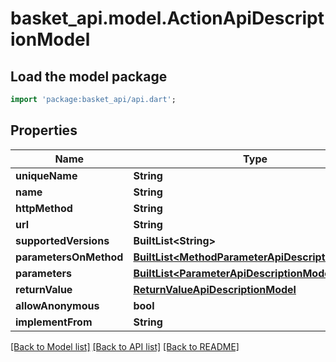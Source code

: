 # basket_api.model.ActionApiDescriptionModel

## Load the model package
```dart
import 'package:basket_api/api.dart';
```

## Properties
Name | Type | Description | Notes
------------ | ------------- | ------------- | -------------
**uniqueName** | **String** |  | [optional] 
**name** | **String** |  | [optional] 
**httpMethod** | **String** |  | [optional] 
**url** | **String** |  | [optional] 
**supportedVersions** | **BuiltList&lt;String&gt;** |  | [optional] 
**parametersOnMethod** | [**BuiltList&lt;MethodParameterApiDescriptionModel&gt;**](MethodParameterApiDescriptionModel.md) |  | [optional] 
**parameters** | [**BuiltList&lt;ParameterApiDescriptionModel&gt;**](ParameterApiDescriptionModel.md) |  | [optional] 
**returnValue** | [**ReturnValueApiDescriptionModel**](ReturnValueApiDescriptionModel.md) |  | [optional] 
**allowAnonymous** | **bool** |  | [optional] 
**implementFrom** | **String** |  | [optional] 

[[Back to Model list]](../README.md#documentation-for-models) [[Back to API list]](../README.md#documentation-for-api-endpoints) [[Back to README]](../README.md)


